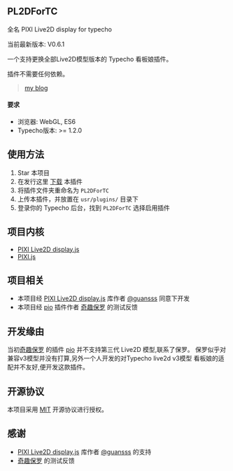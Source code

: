 ## PL2DForTC

全名 PIXI Live2D display for typecho

当前最新版本: V0.6.1

一个支持更换全部Live2D模型版本的 Typecho 看板娘插件。

插件不需要任何依赖。

> [my blog](https://jacksen168.top)

#### 要求

-   浏览器: WebGL, ES6
-   Typecho版本: >= 1.2.0

## 使用方法

1.  Star 本项目
2.  在发行这里 [下载](https://github.com/jacksen168/PL2DForTC/releases) 本插件
3.  将插件文件夹重命名为 `PL2DForTC`
4.  上传本插件，并放置在 `usr/plugins/` 目录下
5.  登录你的 Typecho 后台，找到 `PL2DForTC` 选择启用插件

## 项目内核

-   [PIXI Live2D display.js](https://github.com/guansss/pixi-live2d-display)
-   [PIXI.js](https://github.com/pixijs/pixijs)

## 项目相关

-   本项目经 [PIXI Live2D display.js](https://github.com/guansss/pixi-live2d-display) 库作者 [@guansss](https://github.com/guansss) 同意下开发
-   本项目经 [pio](https://github.com/Dreamer-Paul/Pio) 插件作者 [奇趣保罗](https://github.com/Dreamer-Paul) 的测试反馈

## 开发缘由

当初[奇趣保罗](https://github.com/Dreamer-Paul) 的插件 [pio](https://github.com/Dreamer-Paul/Pio) 并不支持第三代 Live2D 模型,联系了保罗。
保罗似乎对兼容v3模型并没有打算,另外一个人开发的对Typecho live2d v3模型 看板娘的适配并不友好,便开发这款插件。

## 开源协议

本项目采用 [MIT](https://opensource.org/license/mit/) 开源协议进行授权。

## 感谢

-   [PIXI Live2D display.js](https://github.com/guansss/pixi-live2d-display) 库作者 [@guansss](https://github.com/guansss) 的支持
-   [奇趣保罗](https://paul.ren/) 的测试反馈
